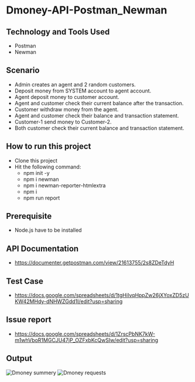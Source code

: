 # Dmoney-API-Postman_Newman

## Technology and Tools Used
- Postman
- Newman

## Scenario
- Admin creates an agent and 2 random customers.
- Deposit money from SYSTEM account to agent account.
- Agent deposit money to customer account.
- Agent and customer check their current balance after the transaction.
- Customer withdraw money from the agent.
- Agent and customer check their balance and transaction statement.
- Customer-1 send money to Customer-2.
- Both customer check their current balance and transaction statement.

## How to run this project
- Clone this project
- Hit the following command:
  - npm init -y
  - npm i newman
  - npm i newman-reporter-htmlextra
  - npm i
  - npm run report
  
 ## Prerequisite
 - Node.js have to be installed
  
 ## API Documentation
 - https://documenter.getpostman.com/view/21613755/2s8ZDeTdyH
  
 ## Test Case
 - https://docs.google.com/spreadsheets/d/1tgHiIvqHppZw26jXYoxZD5zUKW42MHdy-dNHWZGdd1I/edit?usp=sharing
 
 ## Issue report
 - https://docs.google.com/spreadsheets/d/1ZrscPbNK7kW-m1whVboR1MGCJU47jP_OZFxbKcQwSIw/edit?usp=sharing
 
## Output
![Dmoney summery](https://user-images.githubusercontent.com/52536969/215102828-15b6d550-02c0-42ee-85dc-068a88aa6da2.png)
![Dmoney requests](https://user-images.githubusercontent.com/52536969/215102974-ffd8bd64-5772-43eb-8b39-3ea00f59298a.png)
